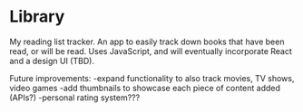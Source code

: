 # Library
My reading list tracker.
An app to easily track down books that have been read, or will be read. Uses JavaScript, and will eventually incorporate React and a design UI (TBD).

Future improvements: 
-expand functionality to also track movies, TV shows, video games
-add thumbnails to showcase each piece of content added (APIs?)
-personal rating system???

